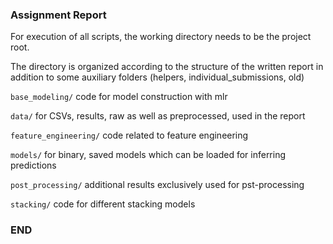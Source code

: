 ### Assignment Report 


For execution of all scripts, the working directory needs to be the project root.

The directory is organized according to the structure of the written report in addition to some auxiliary folders (helpers, individual_submissions, old)

`base_modeling/` code for model construction with mlr 

`data/` for CSVs, results, raw as well as preprocessed, used in the report

`feature_engineering/` code related to feature engineering

`models/` for binary, saved models which can be loaded for inferring predictions

`post_processing/` additional results exclusively used for pst-processing

`stacking/` code for different stacking models 

### END



